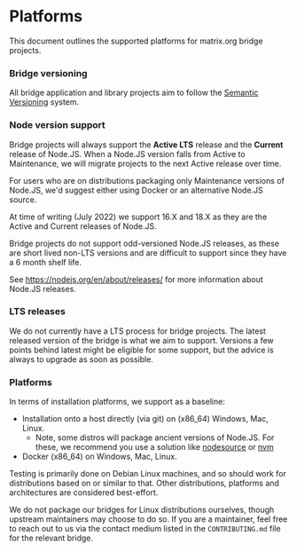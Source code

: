 # Platforms

This document outlines the supported platforms for matrix.org bridge projects.

### Bridge versioning

All bridge application and library projects aim to follow the [Semantic Versioning](https://semver.org/) system.

### Node version support

Bridge projects will always support the **Active LTS** release and the **Current** release of Node.JS. When a
Node.JS version falls from Active to Maintenance, we will migrate projects to the next Active release over time.

For users who are on distributions packaging only Maintenance versions of Node.JS, we'd suggest either using Docker
or an alternative Node.JS source.

At time of writing (July 2022) we support 16.X and 18.X as they are the Active and Current releases of Node.JS.

Bridge projects do not support odd-versioned Node.JS releases, as these are short lived non-LTS versions and are
difficult to support since they have a 6 month shelf life.

See https://nodejs.org/en/about/releases/ for more information about Node.JS releases.

### LTS releases

We do not currently have a LTS process for bridge projects. The latest released version of the bridge is
what we aim to support. Versions a few points behind latest might be eligible for some support, but the
advice is always to upgrade as soon as possible.

### Platforms

In terms of installation platforms, we support as a baseline:

  - Installation onto a host directly (via git) on (x86_64) Windows, Mac, Linux.
    - Note, some distros will package ancient versions of Node.JS. For these, we recommend you use
      a solution like [nodesource](https://github.com/nodesource/distributions) or [nvm](https://github.com/nvm-sh/nvm)
  - Docker (x86_64) on Windows, Mac, Linux.

Testing is primarily done on Debian Linux machines, and so should work for distributions based on
or similar to that. Other distributions, platforms and architectures are considered best-effort. 

We do not package our bridges for Linux distributions ourselves, though upstream maintainers
may choose to do so. If you are a maintainer, feel free to reach out to us via the contact medium
listed in the `CONTRIBUTING.md` file for the relevant bridge.
